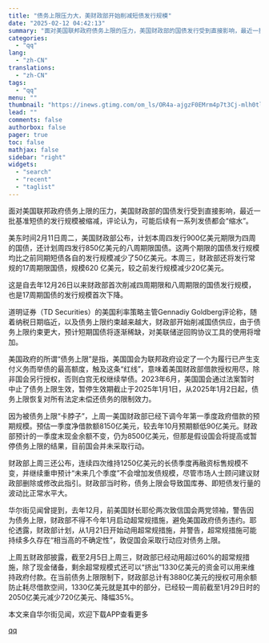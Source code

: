 ```yaml
---
title: "债务上限压力大，美财政部开始削减短债发行规模"
date: "2025-02-12 04:42:13"
summary: "面对美国联邦政府债务上限的压力，美国财政部的国债发行受到直接影响，最近一批基准短债的发行规模被缩减，..."
categories:
  - "qq"
lang:
  - "zh-CN"
translations:
  - "zh-CN"
tags:
  - "qq"
menu: ""
thumbnail: "https://inews.gtimg.com/om_ls/OR4a-ajgzF0EMrm4p7t3Cj-mlh0tl7Fa1wCnDS1oM40XwAA_640360/0"
lead: ""
comments: false
authorbox: false
pager: true
toc: false
mathjax: false
sidebar: "right"
widgets:
  - "search"
  - "recent"
  - "taglist"
---
```


面对美国联邦政府债务上限的压力，美国财政部的国债发行受到直接影响，最近一批基准短债的发行规模被缩减，评论认为，可能后续有一系列发债都会“缩水”。

美东时间2月11日周二，美国财政部公布，计划本周四发行900亿美元期限为四周的国债，还计划周四发行850亿美元的八周期限国债。这两个期限的国债发行规模均比之前同期短债各自的发行规模减少了50亿美元。本周三，财政部还将发行常规的17周期限国债，规模620 亿美元，较之前发行规模减少20亿美元。

这是自去年12月26日以来财政部首次削减四周期限和八周期限的国债发行规模，也是17周期国债的发行规模首次下降。

道明证券（TD Securities）的美国利率策略主管Gennadiy Goldberg评论称，随着纳税日期临近，以及债务上限约束越来越大，财政部开始削减国债供应，由于债务上限约束更大，预计短期国债将逐渐稀缺，对美联储逆回购协议工具的使用将增加。

美国政府的所谓“债务上限”是指，美国国会为联邦政府设定了一个为履行已产生支付义务而举债的最高额度，触及这条“红线”，意味着美国财政部借款授权用尽，除非国会另行授权，否则白宫无权继续举债。2023年6月，美国国会通过法案暂时中止了债务上限生效，暂停生效期截止于2025年1月1日，从2025年1月2日起，债务上限恢复对所有法定未偿还债务的限制效力。

因为被债务上限“卡脖子”，上周一美国财政部已经下调今年第一季度政府借款的预期规模。预估一季度净借款额8150亿美元，较去年10月预期额低90亿美元。财政部预计的一季度末现金余额不变，仍为8500亿美元，但那是假设国会将提高或暂停债务上限的结果，目前国会并未采取行动。

财政部上周三还公布，连续四次维持1250亿美元的长债季度再融资标售规模不变，并继续重申预计“未来几个季度”不会增加发债规模，尽管市场人士顾问建议财政部删除或修改此指引。财政部当时称，债务上限会导致国库券、即短债发行量的波动比正常水平大。

华尔街见闻曾提到，去年12月，前美国财长耶伦两次致信国会两党领袖，警告因为债务上限，财政部不得不今年1月启动超常规措施，避免美国政府债务违约。耶伦透露，财政部计划，从1月21日开始动用超常规措施，并警告，超常规措施可能持续多久存在“相当高的不确定性”，敦促国会采取行动应对债务上限。

上周五财政部披露，截至2月5日上周三，财政部已经动用超过60%的超常规措施，除了现金储备，剩余超常规模式还可以“挤出”1330亿美元的资金可以用来维持政府付款。在当前债务上限限制下，财政部总计有3880亿美元的授权可用余额防止耗尽借款空间，1330亿美元就是其中的部分，已经较一周前截至1月29日时的2050亿美元减少720亿美元、降幅35%。

本文来自华尔街见闻，欢迎下载APP查看更多

[qq](https://new.qq.com/rain/a/20250212A00YH400)
